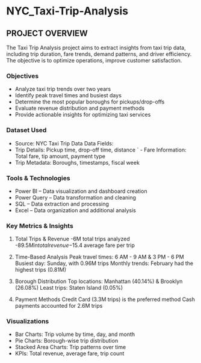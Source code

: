 # NYC_Taxi-Trip-Analysis
## PROJECT OVERVIEW
The Taxi Trip Analysis project aims to extract insights from taxi trip data, including trip duration, fare trends, demand patterns, and driver efficiency. The objective is to optimize operations, improve customer satisfaction.

### Objectives
- Analyze taxi trip trends over two years
- Identify peak travel times and busiest days
- Determine the most popular boroughs for pickups/drop-offs
- Evaluate revenue distribution and payment methods
- Provide actionable insights for optimizing taxi services

### Dataset Used
- Source: NYC Taxi Trip Data
Data Fields:
- Trip Details: Pickup time, drop-off time, distance
`	- Fare Information: Total fare, tip amount, payment type
- Trip Metadata: Boroughs, timestamps, fiscal week

### Tools & Technologies
- Power BI – Data visualization and dashboard creation
- Power Query – Data transformation and cleaning
- SQL – Data extraction and processing
- Excel – Data organization and additional analysis

### Key Metrics & Insights
1. Total Trips & Revenue
-6M total trips analyzed
-$89.5M in total revenue
-$15.4 average fare per trip

2. Time-Based Analysis
Peak travel times: 6 AM - 9 AM & 3 PM - 6 PM
Busiest day: Sunday, with 0.96M trips
Monthly trends: February had the highest trips (0.81M)

3. Borough Distribution
Top locations: Manhattan (40.14%) & Brooklyn (26.08%)
Least trips: Staten Island (0.05%)

4. Payment Methods
Credit Card (3.3M trips) is the preferred method
Cash payments accounted for 2.6M trips

### Visualizations
- Bar Charts: Trip volume by time, day, and month
- Pie Charts: Borough-wise trip distribution
- Stacked Area Charts: Trip patterns over time
- KPIs: Total revenue, average fare, trip count
